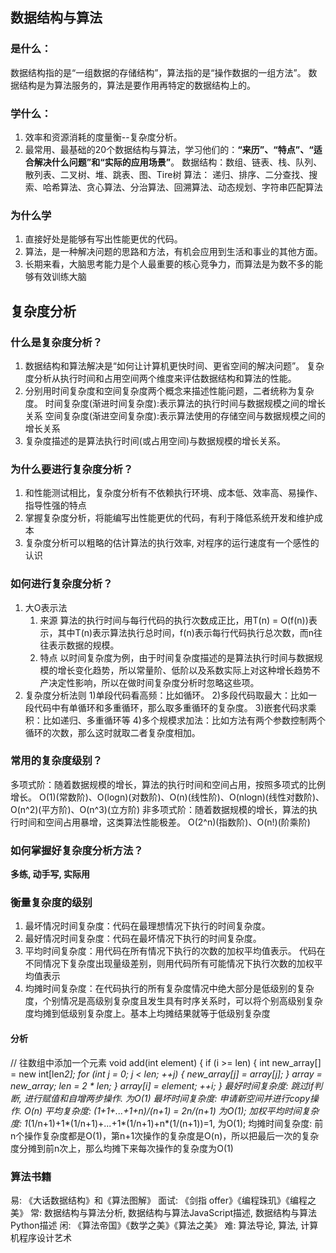## 数据结构与算法
### 是什么：
数据结构指的是“一组数据的存储结构”，算法指的是“操作数据的一组方法”。
数据结构是为算法服务的，算法是要作用再特定的数据结构上的。
### 学什么：
1. 效率和资源消耗的度量衡--复杂度分析。
2. 最常用、最基础的20个数据结构与算法，学习他们的：**“来历”、“特点”、“适合解决什么问题”和“实际的应用场景”**。
数据结构：数组、链表、栈、队列、散列表、二叉树、堆、跳表、图、Tire树
算法： 递归、排序、二分查找、搜索、哈希算法、贪心算法、分治算法、回溯算法、动态规划、字符串匹配算法
### 为什么学
1. 直接好处是能够有写出性能更优的代码。
2. 算法，是一种解决问题的思路和方法，有机会应用到生活和事业的其他方面。
3. 长期来看，大脑思考能力是个人最重要的核心竞争力，而算法是为数不多的能够有效训练大脑

## 复杂度分析
### 什么是复杂度分析？
1. 数据结构和算法解决是“如何让计算机更快时间、更省空间的解决问题”。
    复杂度分析从执行时间和占用空间两个维度来评估数据结构和算法的性能。
2. 分别用时间复杂度和空间复杂度两个概念来描述性能问题，二者统称为复杂度。
    时间复杂度(渐进时间复杂度):表示算法的执行时间与数据规模之间的增长关系
    空间复杂度(渐进空间复杂度):表示算法使用的存储空间与数据规模之间的增长关系
3. 复杂度描述的是算法执行时间(或占用空间)与数据规模的增长关系。
### 为什么要进行复杂度分析？
1. 和性能测试相比，复杂度分析有不依赖执行环境、成本低、效率高、易操作、指导性强的特点
2. 掌握复杂度分析，将能编写出性能更优的代码，有利于降低系统开发和维护成本
3. 复杂度分析可以粗略的估计算法的执行效率, 对程序的运行速度有一个感性的认识
### 如何进行复杂度分析？
1. 大O表示法
    1) 来源
    算法的执行时间与每行代码的执行次数成正比，用T(n) = O(f(n))表示，其中T(n)表示算法执行总时间，f(n)表示每行代码执行总次数，而n往往表示数据的规模。
    2) 特点
    以时间复杂度为例，由于时间复杂度描述的是算法执行时间与数据规模的增长变化趋势，所以常量阶、低阶以及系数实际上对这种增长趋势不产决定性影响，所以在做时间复杂度分析时忽略这些项。
2. 复杂度分析法则
    1)单段代码看高频：比如循环。
    2)多段代码取最大：比如一段代码中有单循环和多重循环，那么取多重循环的复杂度。
    3)嵌套代码求乘积：比如递归、多重循环等
    4)多个规模求加法：比如方法有两个参数控制两个循环的次数，那么这时就取二者复杂度相加。
### 常用的复杂度级别？
多项式阶：随着数据规模的增长，算法的执行时间和空间占用，按照多项式的比例增长。 
    O(1)(常数阶)、O(logn)(对数阶)、O(n)(线性阶)、O(nlogn)(线性对数阶)、O(n^2)(平方阶)、O(n^3)(立方阶)
非多项式阶：随着数据规模的增长，算法的执行时间和空间占用暴增，这类算法性能极差。 
    O(2^n)(指数阶)、O(n!)(阶乘阶)
### 如何掌握好复杂度分析方法？
**多练, 动手写, 实际用**
### 衡量复杂度的级别
1. 最坏情况时间复杂度：代码在最理想情况下执行的时间复杂度。
2. 最好情况时间复杂度：代码在最坏情况下执行的时间复杂度。
3. 平均时间复杂度：用代码在所有情况下执行的次数的加权平均值表示。
    代码在不同情况下复杂度出现量级差别，则用代码所有可能情况下执行次数的加权平均值表示
4. 均摊时间复杂度：在代码执行的所有复杂度情况中绝大部分是低级别的复杂度，个别情况是高级别复杂度且发生具有时序关系时，可以将个别高级别复杂度均摊到低级别复杂度上。基本上均摊结果就等于低级别复杂度
#### 分析  
// 往数组中添加一个元素
void add(int element) {
   if (i >= len) {
     int new_array[] = new int[len*2];
     for (int j = 0; j < len; ++j) {
       new_array[j] = array[j];
     }
     array = new_array;
     len = 2 * len;
   }
   array[i] = element;
   ++i;
}
最好时间复杂度: 跳过if判断, 进行赋值和自增两步操作. 为O(1)
最坏时间复杂度: 申请新空间并进行copy操作. O(n)
平均复杂度: (1+1+...+1+n)/(n+1) = 2n/(n+1) 为O(1);
加权平均时间复杂度: 1*(1/n+1)+1*(1/n+1)+...+1*(1/n+1)+n*(1/(n+1))=1, 为O(1);
均摊时间复杂度: 前n个操作复杂度都是O(1)，第n+1次操作的复杂度是O(n)，所以把最后一次的复杂度分摊到前n次上，那么均摊下来每次操作的复杂度为O(1)
### 算法书籍
易: 《大话数据结构》和《算法图解》
面试: 《剑指 offer》《编程珠玑》《编程之美》
常: 数据结构与算法分析, 数据结构与算法JavaScript描述, 数据结构与算法Python描述
闲: 《算法帝国》《数学之美》《算法之美》
难: 算法导论, 算法, 计算机程序设计艺术